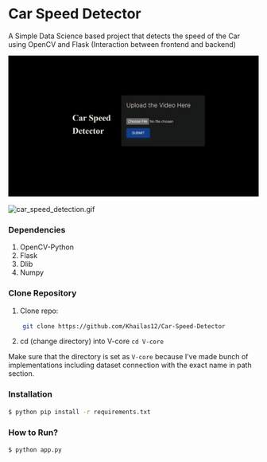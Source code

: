 # Car Speed Detector

A Simple Data Science based project that detects the speed of the Car using OpenCV and Flask (Interaction between frontend and backend)

![home](static/home.png)

![car_speed_detection.gif](static/car_speed_detection_1.gif)

### Dependencies
1. OpenCV-Python
2. Flask
3. Dlib
4. Numpy

### Clone Repository
1. Clone repo: 
```sh
    git clone https://github.com/Khailas12/Car-Speed-Detector
```

2. cd (change directory) into V-core
`cd V-core`

Make sure that the directory is set as `V-core` because I've made bunch of implementations including dataset connection with the exact name in path section.

### Installation
```sh
$ python pip install -r requirements.txt
```
### How to Run?
```sh
$ python app.py
```
